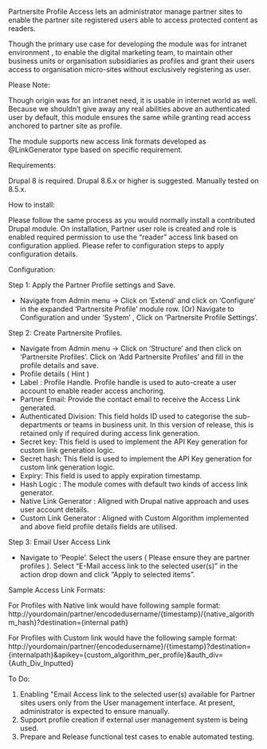 Partnersite Profile Access lets an administrator manage partner sites to enable the partner site registered users able to access protected content as readers.

Though the primary use case for developing the module was for intranet environment , to enable the digital marketing team, to maintain other business units or organisation subsidiaries as profiles and grant their users access to organisation micro-sites without exclusively registering as user.  

Please Note: 

Though origin was for an intranet need, it is usable in internet world as well. Because we shouldn’t give away any real abilities above an authenticated user by default, this module ensures the same while granting read access anchored to partner site as profile. 

The module supports new access link formats developed as  @LinkGenerator type based on specific requirement.

Requirements:

Drupal 8 is required. Drupal 8.6.x or higher is suggested. Manually tested on 8.5.x.


How to install:

Please follow the same process as you would normally install a contributed Drupal module.
On installation, Partner user role is created and role is enabled required permission to use the “reader” access link based on configuration applied. Please refer to configuration steps to apply configuration details.

Configuration:

Step 1: Apply the Partner Profile settings and Save.
*    Navigate from Admin menu -> Click on ‘Extend’ and click on ‘Configure’ in the expanded ‘Partnersite Profile’ module row. (Or) Navigate to Configuration and under ‘System’ , Click on ‘Partnersite Profile Settings’.

Step 2: Create Partnersite Profiles.
* Navigate from Admin menu -> Click on ‘Structure’ and then click on ‘Partnersite Profiles’. Click on ‘Add Partnersite Profiles’ and fill in the profile details and save.
* Profile details ( Hint )
* Label : Profile Handle. Profile handle is used to auto-create a user account to enable reader access anchoring.
* Partner Email: Provide the contact email to receive the Access Link generated.
* Authenticated Division: This field holds ID  used to categorise the sub-departments or teams in business unit. In this version of release, this is retained only if required during access link generation.
* Secret key: This field is used to implement the API Key generation for custom link generation logic. 
* Secret hash: This field is used to implement the API Key generation for custom link generation logic.
* Expiry: This field is used to apply expiration timestamp.
* Hash Logic : The module comes with default two kinds of access link generator. 
* Native Link Generator : Aligned with Drupal native approach and uses user account details.
* Custom Link Generator : Aligned with Custom Algorithm implemented and above field profile details fields are utilised.

Step 3: Email User Access Link
* Navigate to ‘People’. Select the users ( Please ensure they are partner profiles ). Select “E-Mail access link to the selected user(s)” in the action drop down and click “Apply to selected items”.

Sample Access Link Formats:

   For Profiles with Native link would have following sample format:
        http://yourdomain/partner/encodedusername/{timestamp}/{native_algorithm_hash}?destination={internal path}
            
   For Profiles with Custom link would have the following sample format:
        http://yourdomain/partner/{encodedusername}/{timestamp}?destination={internalpath}&apikey={custom_algorithm_per_profile}&auth_div={Auth_Div_Inputted}

To Do:
1. Enabling "Email Access link to the selected user(s) available for Partner sites users only from the User management interface. At present, administrator is expected to ensure manually.
2. Support profile creation if external user management system is being used.
3. Prepare and Release functional test cases to enable automated testing.